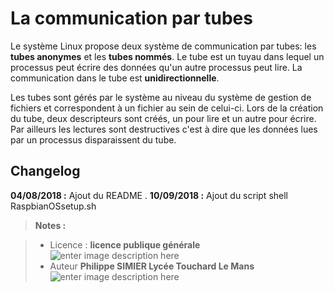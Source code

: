 ﻿# La communication par tubes

Le système Linux propose deux système de communication par tubes: les **tubes anonymes** et les **tubes nommés**.
Le tube est un tuyau dans lequel un processus peut écrire des données qu'un autre processus peut lire. La communication dans le tube est **unidirectionnelle**.

Les tubes sont gérés par le système au niveau du système de gestion de fichiers et correspondent à un fichier au sein de celui-ci. Lors de la création du tube, deux descripteurs sont créés, un pour lire et un autre pour écrire. Par ailleurs les lectures sont destructives c'est à dire que les données lues par un processus disparaissent du tube.

  



## Changelog

 **04/08/2018 :** Ajout du README . 
 **10/09/2018 :** Ajout du  script shell RaspbianOSsetup.sh
 
> **Notes :**


> - Licence : **licence publique générale** ![enter image description here](https://img.shields.io/badge/licence-GPL-green.svg)
> - Auteur **Philippe SIMIER Lycée Touchard Le Mans**
>  ![enter image description here](https://img.shields.io/badge/built-passing-green.svg)
<!-- TOOLBOX 

Génération des badges : https://shields.io/
Génération de ce fichier : https://stackedit.io/editor#



